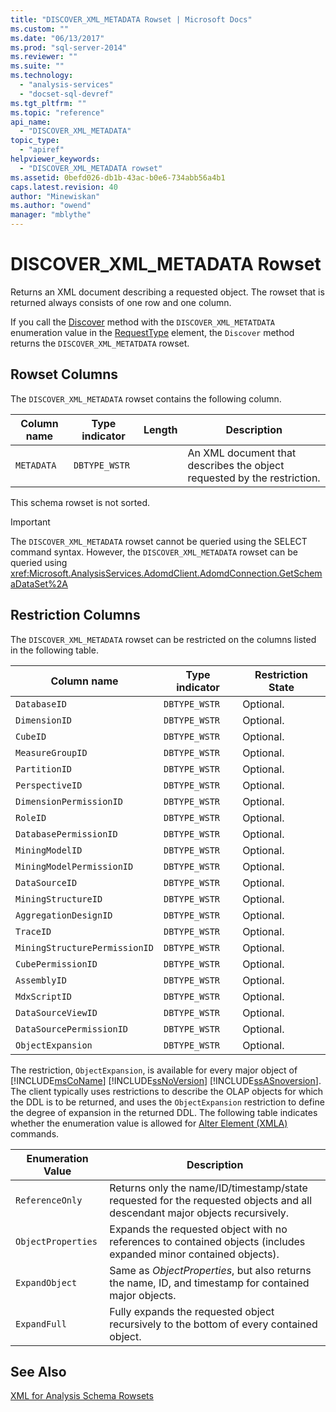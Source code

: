 ```yaml
---
title: "DISCOVER_XML_METADATA Rowset | Microsoft Docs"
ms.custom: ""
ms.date: "06/13/2017"
ms.prod: "sql-server-2014"
ms.reviewer: ""
ms.suite: ""
ms.technology: 
  - "analysis-services"
  - "docset-sql-devref"
ms.tgt_pltfrm: ""
ms.topic: "reference"
api_name: 
  - "DISCOVER_XML_METADATA"
topic_type: 
  - "apiref"
helpviewer_keywords: 
  - "DISCOVER_XML_METADATA rowset"
ms.assetid: 0befd026-db1b-43ac-b0e6-734abb56a4b1
caps.latest.revision: 40
author: "Minewiskan"
ms.author: "owend"
manager: "mblythe"
---
```

# DISCOVER_XML_METADATA Rowset
  Returns an XML document describing a requested object. The rowset that is returned always consists of one row and one column.  
  
 If you call the [Discover](../../xmla/xml-elements-methods-discover.md) method with the `DISCOVER_XML_METATDATA` enumeration value in the [RequestType](../../xmla/xml-elements-properties/type-element-xmla.md) element, the `Discover` method returns the `DISCOVER_XML_METATDATA` rowset.  
  
## Rowset Columns  
 The `DISCOVER_XML_METADATA` rowset contains the following column.  
  
|Column name|Type indicator|Length|Description|  
|-----------------|--------------------|------------|-----------------|  
|`METADATA`|`DBTYPE_WSTR`||An XML document that describes the object requested by the restriction.|  
  
 This schema rowset is not sorted.  
  
> [!IMPORTANT]  
>  The `DISCOVER_XML_METADATA` rowset cannot be queried using the SELECT command syntax. However, the `DISCOVER_XML_METADATA` rowset can be queried using <xref:Microsoft.AnalysisServices.AdomdClient.AdomdConnection.GetSchemaDataSet%2A>  
  
## Restriction Columns  
 The `DISCOVER_XML_METADATA` rowset can be restricted on the columns listed in the following table.  
  
|Column name|Type indicator|Restriction State|  
|-----------------|--------------------|-----------------------|  
|`DatabaseID`|`DBTYPE_WSTR`|Optional.|  
|`DimensionID`|`DBTYPE_WSTR`|Optional.|  
|`CubeID`|`DBTYPE_WSTR`|Optional.|  
|`MeasureGroupID`|`DBTYPE_WSTR`|Optional.|  
|`PartitionID`|`DBTYPE_WSTR`|Optional.|  
|`PerspectiveID`|`DBTYPE_WSTR`|Optional.|  
|`DimensionPermissionID`|`DBTYPE_WSTR`|Optional.|  
|`RoleID`|`DBTYPE_WSTR`|Optional.|  
|`DatabasePermissionID`|`DBTYPE_WSTR`|Optional.|  
|`MiningModelID`|`DBTYPE_WSTR`|Optional.|  
|`MiningModelPermissionID`|`DBTYPE_WSTR`|Optional.|  
|`DataSourceID`|`DBTYPE_WSTR`|Optional.|  
|`MiningStructureID`|`DBTYPE_WSTR`|Optional.|  
|`AggregationDesignID`|`DBTYPE_WSTR`|Optional.|  
|`TraceID`|`DBTYPE_WSTR`|Optional.|  
|`MiningStructurePermissionID`|`DBTYPE_WSTR`|Optional.|  
|`CubePermissionID`|`DBTYPE_WSTR`|Optional.|  
|`AssemblyID`|`DBTYPE_WSTR`|Optional.|  
|`MdxScriptID`|`DBTYPE_WSTR`|Optional.|  
|`DataSourceViewID`|`DBTYPE_WSTR`|Optional.|  
|`DataSourcePermissionID`|`DBTYPE_WSTR`|Optional.|  
|`ObjectExpansion`|`DBTYPE_WSTR`|Optional.|  
  
 The restriction, `ObjectExpansion`, is available for every major object of [!INCLUDE[msCoName](../../../includes/msconame-md.md)] [!INCLUDE[ssNoVersion](../../../includes/ssnoversion-md.md)] [!INCLUDE[ssASnoversion](../../../includes/ssasnoversion-md.md)]. The client typically uses restrictions to describe the OLAP objects for which the DDL is to be returned, and uses the `ObjectExpansion` restriction to define the degree of expansion in the returned DDL. The following table indicates whether the enumeration value is allowed for [Alter Element &#40;XMLA&#41;](../../xmla/xml-elements-commands/alter-element-xmla.md) commands.  
  
|Enumeration Value|Description|  
|-----------------------|-----------------|  
|`ReferenceOnly`|Returns only the name/ID/timestamp/state requested for the requested objects and all descendant major objects recursively.|  
|`ObjectProperties`|Expands the requested object with no references to contained objects (includes expanded minor contained objects).|  
|`ExpandObject`|Same as *ObjectProperties*, but also returns the name, ID, and timestamp for contained major objects.|  
|`ExpandFull`|Fully expands the requested object recursively to the bottom of every contained object.|  
  
## See Also  
 [XML for Analysis Schema Rowsets](xml-for-analysis-schema-rowsets.md)  
  
  